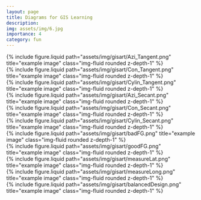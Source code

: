 ```yaml
---
layout: page
title: Diagrams for GIS Learning
description: 
img: assets/img/6.jpg
importance: 4
category: fun
---
```

<div class="row justify-content-sm-center">
  <div class="col-sm-4 mt-3 mt-md-0">
    {% include figure.liquid path="assets/img/gisart/Azi_Tangent.png" title="example image" class="img-fluid rounded z-depth-1" %}
  </div>
  <div class="col-sm-4 mt-3 mt-md-0">
    {% include figure.liquid path="assets/img/gisart/Con_Tangent.png" title="example image" class="img-fluid rounded z-depth-1" %}
  </div>
  <div class="col-sm-4 mt-3 mt-md-0">
    {% include figure.liquid path="assets/img/gisart/Cylin_Tangent.png" title="example image" class="img-fluid rounded z-depth-1" %}
  </div>
</div>

<div class="row justify-content-sm-center">
  <div class="col-sm-4 mt-3 mt-md-0">
    {% include figure.liquid path="assets/img/gisart/Azi_Secant.png" title="example image" class="img-fluid rounded z-depth-1" %}
  </div>
  <div class="col-sm-4 mt-3 mt-md-0">
    {% include figure.liquid path="assets/img/gisart/Con_Secant.png" title="example image" class="img-fluid rounded z-depth-1" %}
  </div>
  <div class="col-sm-4 mt-3 mt-md-0">
    {% include figure.liquid path="assets/img/gisart/Cylin_Secant.png" title="example image" class="img-fluid rounded z-depth-1" %}
  </div>
</div>

<div class="row justify-content-sm-center">
  <div class="col-sm-6 mt-3 mt-md-0">
    {% include figure.liquid path="assets/img/gisart/badFG.png" title="example image" class="img-fluid rounded z-depth-1" %}
  </div>
  <div class="col-sm-6 mt-3 mt-md-0">
    {% include figure.liquid path="assets/img/gisart/goodFG.png" title="example image" class="img-fluid rounded z-depth-1" %}
  </div>
</div>

<div class="row justify-content-sm-center">
  <div class="col-sm-6 mt-3 mt-md-0">
    {% include figure.liquid path="assets/img/gisart/measureLat.png" title="example image" class="img-fluid rounded z-depth-1" %}
  </div>
  <div class="col-sm-6 mt-3 mt-md-0">
    {% include figure.liquid path="assets/img/gisart/measureLong.png" title="example image" class="img-fluid rounded z-depth-1" %}
  </div>
</div>

<div class="row justify-content-sm-center">
  <div class="col-8 mt-3 mt-md-0">
    {% include figure.liquid path="assets/img/gisart/balancedDesign.png" title="example image" class="img-fluid rounded z-depth-1" %}
  </div>
</div>
